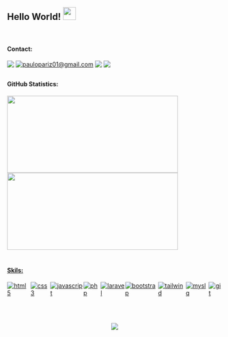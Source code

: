 

<h2>Hello World!
  <img src="https://raw.githubusercontent.com/iampavangandhi/iampavangandhi/master/gifs/Hi.gif" 
         width="30px">

</h2>
<div display: "flex"><br>
<h4>Contact: </h4>
<!-- Linkedin -->
  <a href="" target="_blank"><img src="https://img.shields.io/badge/LinkedIn-000000?style=for-the-badge&logo=linkedin&logoColor=white" target="_blank" style="vertical-align:top"></a> 
  <!-- gmail -->
  <a href = "https://mail.google.com/mail/u/0/?fs=1&tf=cm&source=mailto&to=paulopariz01@gmail.com"><img title="paulopariz01@gmail.com" src="https://img.shields.io/badge/Gmail-000000?style=for-the-badge&logo=gmail&logoColor=white" style="vertical-align:top"></a>
<!-- instagram -->
  <a href="https://www.instagram.com/parizpaulo_/" target="_blank"><img src="https://img.shields.io/badge/Instagram-000000?style=for-the-badge&logo=instagram&logoColor=white" style="vertical-align:top"></a>
<!-- whatsapp -->
 <a href="https://api.whatsapp.com/send?phone=5544999575376" target="_blank"><img src="https://img.shields.io/badge/WhatsApp-000000?style=for-the-badge&logo=whatsapp&logoColor=white" style="vertical-align:top"></a>
  
##

 <h4>GitHub Statistics:</h4>
  <a href="https://github.com/paulopariz">
  <img height="180em" width="400px" src="https://github-readme-stats.vercel.app/api?username=paulopariz&show_icons=true&theme=transparent&include_all_commits=true&count_private=true"/>
  <img height="180em" width="400px" src="https://github-readme-stats.vercel.app/api/top-langs/?username=paulopariz&layout=compact&langs_count=7&theme=transparent"/>
  

 
 <br>
 
 # 
<h4>Skils:</h4>
  
  <div style="display: flex">
    
    
  <img title="html 5"  src="https://img.shields.io/badge/HTML5-EE7418?style=for-the-badge&logo=html5&logoColor=white"/>
  
    
  <img title="css3" src="https://img.shields.io/badge/CSS3-2862EA?style=for-the-badge&logo=css3&logoColor=white"/>
    
  
  <img title="javascript" src="https://img.shields.io/badge/JavaScript-F7DF1E?style=for-the-badge&logo=javascript&logoColor=black"/>
  
    
  <img title="php" src="https://img.shields.io/badge/PHP-4D588E?style=for-the-badge&logo=php&logoColor=white"/>
  
    
  <img title="laravel" src="https://img.shields.io/badge/Laravel-FF2D20?style=for-the-badge&logo=laravel&logoColor=white"/>
  
    
  <img title="bootstrap" src="https://img.shields.io/badge/Bootstrap-7531FA?style=for-the-badge&logo=bootstrap&logoColor=white"/>
    
  
  <img title="tailwind" src="https://img.shields.io/badge/Tailwind_CSS-39B0B7?style=for-the-badge&logo=tailwind-css&logoColor=white"/>
    
  
  <img title="myslq" src="https://img.shields.io/badge/MySQL-005C84?style=for-the-badge&logo=mysql&logoColor=white"/>
  
    
  <img title="git" src="https://img.shields.io/badge/GIT-EB4D1C?style=for-the-badge&logo=git&logoColor=white"/>
    
    
  </div>
  
  <br><br>
  
  <div align="center">

![](https://komarev.com/ghpvc/?username=paulopariz&color=7531FA&style=flat-square)
    
   </div>
